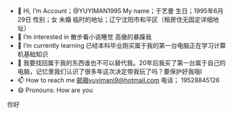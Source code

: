 - 👋 Hi, I’m Account；@YUYIMAN1995 My name；于艺曼 生日；1995年6月29日 性别；女 未婚 临时的地址；辽宁沈阳市和平区（租房住无固定详细地址）
- 👀 I’m interested in 散步看小说睡觉 高傲的暴躁我
- 🌱 I’m currently learning 已经本科毕业刚买属于我的第一台电脑正在学习计算机基础知识
- 💞️ 我要找回属于我的东西谁也不可以替代我。20年后我买了第一台属于自己的电脑，记忆里我们认识了很多年这次决定带我玩了吗？要保护好我哦I
- 📫 How to reach me 邮箱yuyimani9@hotmail.com 电话； 19528845126
- 😄 Pronouns: How are you 
  





















你好 
